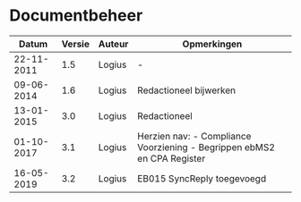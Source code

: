 # Documentbeheer

| Datum      | Versie | Auteur | Opmerkingen |
|------------|--------|--------|-------------|
| 22-11-2011 | 1.5    | Logius | - |
| 09-06-2014 | 1.6    | Logius | Redactioneel bijwerken |
| 13-01-2015 | 3.0    | Logius | Redactioneel  |
| 01-10-2017 | 3.1    | Logius | Herzien nav:  - Compliance Voorziening  - Begrippen ebMS2 en CPA   Register |
| 16-05-2019 | 3.2    | Logius | EB015 SyncReply toegevoegd  |

